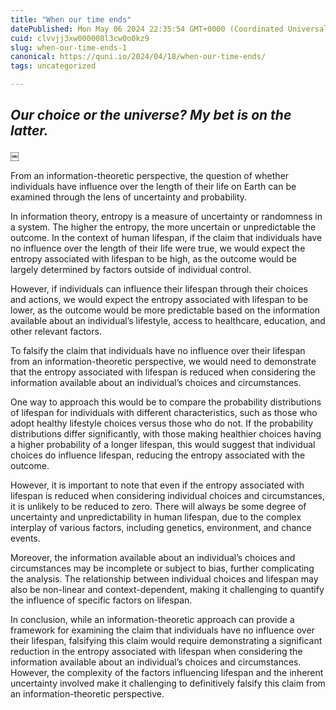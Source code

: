 ```yaml
---
title: "When our time ends"
datePublished: Mon May 06 2024 22:35:54 GMT+0000 (Coordinated Universal Time)
cuid: clvvjj3xw000008l3cw0o0kz9
slug: when-our-time-ends-1
canonical: https://quni.io/2024/04/18/when-our-time-ends/
tags: uncategorized

---
```


_Our choice or the universe? My bet is on the latter._
------------------------------------------------------

￼

From an information-theoretic perspective, the question of whether individuals have influence over the length of their life on Earth can be examined through the lens of uncertainty and probability.

In information theory, entropy is a measure of uncertainty or randomness in a system. The higher the entropy, the more uncertain or unpredictable the outcome. In the context of human lifespan, if the claim that individuals have no influence over the length of their life were true, we would expect the entropy associated with lifespan to be high, as the outcome would be largely determined by factors outside of individual control.

However, if individuals can influence their lifespan through their choices and actions, we would expect the entropy associated with lifespan to be lower, as the outcome would be more predictable based on the information available about an individual’s lifestyle, access to healthcare, education, and other relevant factors.

To falsify the claim that individuals have no influence over their lifespan from an information-theoretic perspective, we would need to demonstrate that the entropy associated with lifespan is reduced when considering the information available about an individual’s choices and circumstances.

One way to approach this would be to compare the probability distributions of lifespan for individuals with different characteristics, such as those who adopt healthy lifestyle choices versus those who do not. If the probability distributions differ significantly, with those making healthier choices having a higher probability of a longer lifespan, this would suggest that individual choices do influence lifespan, reducing the entropy associated with the outcome.

However, it is important to note that even if the entropy associated with lifespan is reduced when considering individual choices and circumstances, it is unlikely to be reduced to zero. There will always be some degree of uncertainty and unpredictability in human lifespan, due to the complex interplay of various factors, including genetics, environment, and chance events.

Moreover, the information available about an individual’s choices and circumstances may be incomplete or subject to bias, further complicating the analysis. The relationship between individual choices and lifespan may also be non-linear and context-dependent, making it challenging to quantify the influence of specific factors on lifespan.

In conclusion, while an information-theoretic approach can provide a framework for examining the claim that individuals have no influence over their lifespan, falsifying this claim would require demonstrating a significant reduction in the entropy associated with lifespan when considering the information available about an individual’s choices and circumstances. However, the complexity of the factors influencing lifespan and the inherent uncertainty involved make it challenging to definitively falsify this claim from an information-theoretic perspective.